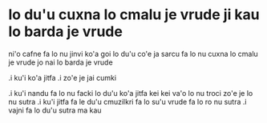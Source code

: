 lo du'u cuxna lo cmalu je vrude ji kau lo barda je vrude
========================================================

ni'o cafne fa lo nu jinvi ko'a goi lo du'u co'e ja sarcu fa lo nu cuxna lo cmalu je vrude jo nai lo barda je vrude

.i ku'i ko'a jitfa  .i zo'e je jai cumki

.i ku'i nandu fa lo nu facki lo du'u ko'a jitfa kei kei va'o lo nu troci zo'e je lo nu sutra  .i ku'i jitfa fa le du'u cmuzilkri fa lo su'u vrude fa lo ro nu sutra  .i vajni fa lo du'u sutra ma kau
